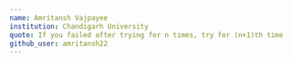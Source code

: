 ```yaml
---
name: Amritansh Vajpayee
institution: Chandigarh University
quote: If you failed after trying for n times, try for (n+1)th time
github_user: amritansh22
---
```

